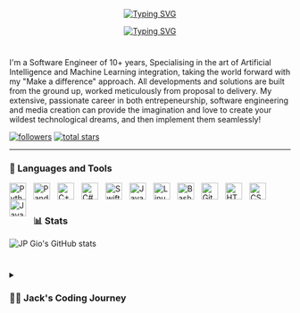 <p align="center">
  <!-- Typing SVG by DenverCoder1 - https://github.com/DenverCoder1/readme-typing-svg -->
 <a href="https://git.io/typing-svg"><img src="https://readme-typing-svg.demolab.com?font=Fira+Code&pause=1000&color=F738EC&center=true&width=435&lines=Software+Engineer" alt="Typing SVG" /></a>
</p>
<p align="center">
  <!-- Typing SVG by DenverCoder1 - https://github.com/DenverCoder1/readme-typing-svg -->
  <a href="https://git.io/typing-svg"><img src="https://readme-typing-svg.demolab.com?font=Fira+Code&pause=1000&color=F738EC&center=true&width=435&lines=(Developer%2FSolution-Maker%2FCreator)" alt="Typing SVG" /></a>
</p>

#

I'm a Software Engineer of 10+ years, Specialising in the art of Artificial Intelligence and Machine Learning integration, taking the world forward with my "Make a difference" approach. All developments and solutions are built from the ground up, worked meticulously from proposal to delivery. My extensive, passionate career in both entrepeneurship, software engineering and media creation can provide the imagination and love to create your wildest technological dreams, and then implement them seamlessly!

   <p align="left">
      <a href="https://github.com/JPGIODevs?tab=followers">
         <img alt="followers" title="Follow me on Github" src="https://custom-icon-badges.demolab.com/github/followers/JPGIODevs?color=236ad3&labelColor=1155ba&style=for-the-badge&logo=person-add&label=Follow&logoColor=white"/></a>
      <a href="https://github.com/JPGIODevs?tab=repositories&sort=stargazers">
         <img alt="total stars" title="Total stars on GitHub" src="https://custom-icon-badges.demolab.com/github/stars/JPGIODevs?color=55960c&style=for-the-badge&labelColor=488207&logo=star"/></a>
   </p>

---

### 🧰 Languages and Tools

<img align="left" alt="Python" width="30px" style="padding-right:10px;" src="https://cdn.jsdelivr.net/gh/devicons/devicon/icons/python/python-plain.svg" />
<img align="left" alt="Pandas" width="30px" style="padding-right:10px;" 
src="https://cdn.jsdelivr.net/gh/devicons/devicon/icons/pandas/pandas-original.svg" />
<img align="left" alt="C++" width="30px" style="padding-right:10px;" src="https://cdn.jsdelivr.net/gh/devicons/devicon/icons/cplusplus/cplusplus-line.svg" />
<img align="left" alt="C#" width="30px" style="padding-right:10px;" src="https://cdn.jsdelivr.net/gh/devicons/devicon/icons/csharp/csharp-line.svg" />
<img align="left" alt="Swift" width="30px" style="padding-right:10px;" src="https://cdn.jsdelivr.net/gh/devicons/devicon/icons/swift/swift-original.svg" />
<img align="left" alt="Java" width="30px" style="padding-right:10px;" src="https://cdn.jsdelivr.net/gh/devicons/devicon/icons/java/java-original.svg"/>
<img align="left" alt="Linux" width="30px" style="padding-right:10px;" src="https://cdn.jsdelivr.net/gh/devicons/devicon/icons/linux/linux-original.svg" />
<img align="left" alt="Bash" width="30px" style="padding-right:10px;" src="https://cdn.jsdelivr.net/gh/devicons/devicon/icons/bash/bash-original.svg" />
<img align="left" alt="Git" width="30px" style="padding-right:10px;" src="https://cdn.jsdelivr.net/gh/devicons/devicon/icons/git/git-original.svg" />
<img align="left" alt="HTML" width="30px" style="padding-right:10px;" src="https://cdn.jsdelivr.net/gh/devicons/devicon/icons/html5/html5-plain.svg" />
<img align="left" alt="CSS" width="30px" style="padding-right:10px;" src="https://cdn.jsdelivr.net/gh/devicons/devicon/icons/css3/css3-plain.svg" />
<img align="left" alt="JavaScript" width="30px" style="padding-right:10px;" src="https://cdn.jsdelivr.net/gh/devicons/devicon/icons/javascript/javascript-plain.svg" />
<br />

#



### 📊 Stats

![JP Gio's GitHub stats](https://github-readme-stats.vercel.app/api?username=jpgiodevs&show_icons=true&theme=gruvbox)

<!-- ![GitHub Streak](https://streak-stats.demolab.com?user=JPGIODevs&theme=gruvbox&border_radius=4.5) -->

#

<details>
 <summary><h3>👨‍💻 Jack's Coding Journey</h3></summary>
   I started my coding journey at the ripe age of 5. A wonderous little mind became a computer science student with a passion to learn everything I could about this programming world - from linux to integrated systems to neural networks. The gateway-drug was python, creating small games into my teens, moving onto full-blown membership database software for my home-town gym. This burning desire to constantly expand, to constantly make a difference, drew me to create JPGIO-Developments. All the while pursuing my forever-present skillset in media creation (photography, cinematography, advertising). My automotive-engineering job of my late-teens fell to side whilst I continued pursuing my dreams, and the rest is history. Now I've taken the leap away from that safety net of job into this uncomfortable, unexplored world that it being a creator and entrepeneur (once again). Not once have I looked back. The desire within me to develop the solutions of the future, to connect with the greatest minds of our planet, to deliver the best service, to over-achieve, is the same desire which goes into each and every development and solution I will and have ever made. There is a dream - a dream that I'll one day, with yourselves, look upon what we have built, and smile :).

[website]: https://jpgiodevelopments.com
[Linktree]: https://linktr.ee/jpgiodevs